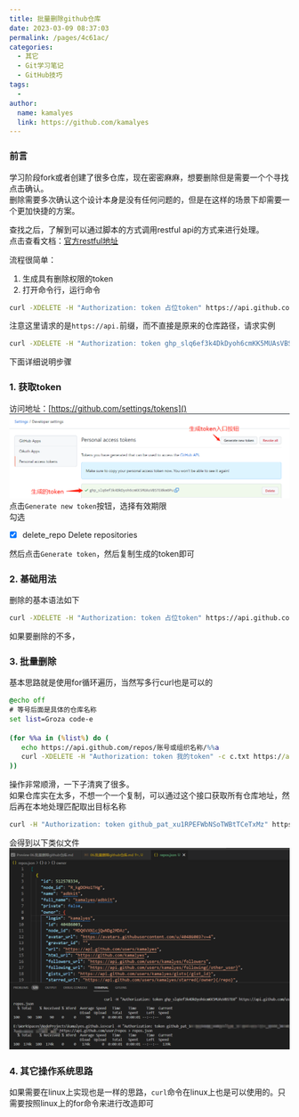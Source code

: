 ```yaml
---
title: 批量删除github仓库
date: 2023-03-09 08:37:03
permalink: /pages/4c61ac/
categories:
  - 其它
  - Git学习笔记
  - GitHub技巧
tags:
  - 
author: 
  name: kamalyes
  link: https://github.com/kamalyes
---
```

 

### 前言

学习阶段fork或者创建了很多仓库，现在密密麻麻，想要删除但是需要一个个寻找点击确认。  
删除需要多次确认这个设计本身是没有任何问题的，但是在这样的场景下却需要一个更加快捷的方案。

查找之后，了解到可以通过脚本的方式调用restful api的方式来进行处理。  
点击查看文档：[官方restful地址](https://docs.github.com/en/rest/reference/repos#delete-a-repository)

流程很简单：

1.  生成具有删除权限的token
2.  打开命令行，运行命令

```bash
curl -XDELETE -H "Authorization: token 占位token" https://api.github.com/repos/账号或组织名称/仓库名称
```

注意这里请求的是`https://api.`前缀，而不直接是原来的仓库路径，请求实例

```bash
curl -XDELETE -H "Authorization: token ghp_slq6ef3k4DkDyoh6cmKK5MUAsVBSTE0" https://api.github.com/repos/zealpane/git-knowledge

```

下面详细说明步骤

### 1. 获取token

访问地址：[https://github.com/settings/tokens]()  
![在这里插入图片描述](https://raw.githubusercontent.com/kamalyes/image-bed/master/col/backend/f53468a817da4a6996b99affb1eace59.png)  
点击`Generate new token`按钮，选择有效期限  
勾选

*   [x]  delete_repo Delete repositories

然后点击`Generate token`，然后复制生成的token即可

### 2. 基础用法

删除的基本语法如下

```bash
curl -XDELETE -H "Authorization: token 占位token" https://api.github.com/repos/账号或组织名称/仓库名称
```

如果要删除的不多，

### 3. 批量删除

基本思路就是使用for循环遍历，当然写多行curl也是可以的

```bat
@echo off
# 等号后面是具体的仓库名称
set list=Groza code-e

(for %%a in (%list%) do (
   echo https://api.github.com/repos/账号或组织名称/%%a
   curl -XDELETE -H "Authorization: token 我的token" -c c.txt https://api.github.com/repos/账号或组织名称/%%a
))
```

操作非常顺滑，一下子清爽了很多。  
如果仓库实在太多，不想一个一个复制，可以通过这个接口获取所有仓库地址，然后再在本地处理匹配取出目标名称

```bash
curl -H "Authorization: token github_pat_xu1RPEFWbNSoTWBtTCeTxMz" https://api.github.com/user/repos > repos.txt
```
会得到以下类似文件
![](https://raw.githubusercontent.com/kamalyes/image-bed/master/col/backend/20230225113019.png)

### 4. 其它操作系统思路

如果需要在linux上实现也是一样的思路，`curl`命令在linux上也是可以使用的。只需要按照linux上的for命令来进行改造即可

